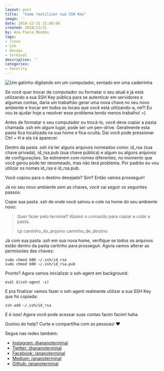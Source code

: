 ```yaml
---
layout: post
title:  "Como reutilizar sua SSH Key"
image: ''
date: 2018-12-31 15:00:00
created: 2018/12/31
by: Ana Paula Mendes
tags:
- linux
- ssh
- devops
- terminal
description: ''
categories:
- Security
---
```


![Um gatinho digitando em um computador, sentado em uma cadeirinha](https://media.giphy.com/media/13HBDT4QSTpveU/giphy.gif)

Se você quer trocar de computador ou formatar o seu atual e já está utilizando a sua SSH Key pública para se autenticar em servidores e algumas contas, daria um trabalhão gerar uma nova chave no seu novo ambiente e trocar em todos os locais que você está utilizando-a, né?! Eu vou te ajudar hoje a resolver esse problema tendo menos trabalho! =)

Antes de formatar o seu computador ou trocá-lo, você deve copiar a pasta chamada .ssh em algum lugar, pode ser um pen-drive. Geralmente esta pasta fica localizada na sua home e fica oculta. Daí você pode pressionar Ctrl + H e ela irá aparecer.

Dentro da pasta .ssh irá ter alguns arquivos nomeados como: id_rsa (sua chave privada), id_rsa.pub (sua chave pública) e algum ou alguns arquivos de configurações. Se estiverem com nomes diferentes, no momento que você gerou pode ter renomeado, mas não terá problema. Por padrão eu vou utilizar os nomes id_rsa e id_rsa.pub.

Você copiou para o destino desejado? Sim? Então vamos prosseguir!

Já no seu novo ambiente sem as chaves, você vai seguir os seguintes passos:

Copie sua pasta .ssh de onde você salvou e cole na home do seu ambiente novo:

> Quer fazer pelo terminal? Abaixo o comando para copiar e colar a
> pasta.
>
> cp caminho_do_arquivo caminho_de_destino

Já com sua pasta .ssh em sua nova home, verifique se todos os arquivos estão dentro da pasta certinho para prosseguir. Agora vamos alterar as permissões das chaves:
```
sudo chmod 600 ~/.ssh/id_rsa
sudo chmod 600 ~/.ssh/id_rsa.pub
```
Pronto? Agora vamos inicializar o ssh-agent em background:
```
eval $(ssh-agent -s)
```
E pra finalizar vamos fazer o ssh-agent realmente utilizar a sua SSH Key que foi copiada:
```
ssh-add ~/.ssh/id_rsa
```

E é isso! Agora você pode acessar suas contas facim facim! haha

Gostou do help? Curte e compartilha com as pessoas! ❤

Segue nas redes também:

-   [Instagram: @ananoterminal](https://www.instagram.com/ananoterminal/)
-   [Twitter: @ananoterminal](https://twitter.com/ananoterminal)
-   [Facebook: /ananoterminal](https://www.facebook.com/ananoterminal/)
-   [Medium: /ananoterminal](https://medium.com/ananoterminal)
-   [Github: /ananoterminal](https://github.com/ananoterminal)
